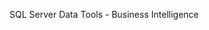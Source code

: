 <Token xmlns:xlink="http://www.w3.org/1999/xlink">SQL Server Data Tools - Business Intelligence</Token>